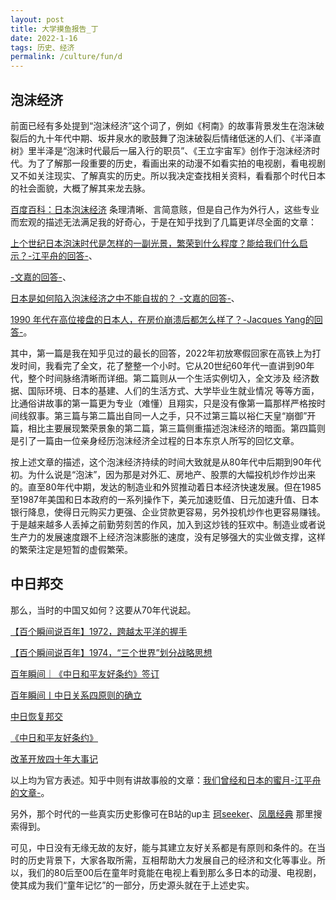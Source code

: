 ```yaml
---
layout: post
title: 大学摸鱼报告_丁
date: 2022-1-16
tags: 历史、经济
permalink: /culture/fun/d
---
```


## 泡沫经济

前面已经有多处提到“泡沫经济”这个词了，例如《柯南》的故事背景发生在泡沫破裂后的九十年代中期、坂井泉水的歌鼓舞了泡沫破裂后情绪低迷的人们、《半泽直树》里半泽是“泡沫时代最后一届入行的职员”、《王立宇宙军》创作于泡沫经济时代。为了了解那一段重要的历史，看画出来的动漫不如看实拍的电视剧，看电视剧又不如关注现实、了解真实的历史。所以我决定查找相关资料，看看那个时代日本的社会面貌，大概了解其来龙去脉。

[百度百科：日本泡沫经济](https://baike.baidu.com/item/%E6%97%A5%E6%9C%AC%E6%B3%A1%E6%B2%AB%E7%BB%8F%E6%B5%8E) 条理清晰、言简意赅，但是自己作为外行人，这些专业而宏观的描述无法满足我的好奇心，于是在知乎找到了几篇更详尽全面的文章：

[上个世纪日本泡沫时代是怎样的一副光景，繁荣到什么程度？能给我们什么启示？-江平舟的回答-](https://www.zhihu.com/question/46582590/answer/472692623)、

[-文嘉的回答-](https://www.zhihu.com/question/46582590/answer/101918305)、

[日本是如何陷入泡沫经济之中不能自拔的？ -文嘉的回答-](https://www.zhihu.com/question/60995549/answer/182655251)、

[1990 年代在高位接盘的日本人，在房价崩溃后都怎么样了？-Jacques Yang的回答-](https://www.zhihu.com/question/40946583/answer/89192595)。

其中，第一篇是我在知乎见过的最长的回答，2022年初放寒假回家在高铁上为打发时间，我看完了全文，花了整整一个小时。它从20世纪60年代一直讲到90年代，整个时间脉络清晰而详细。第二篇则从一个生活实例切入，全文涉及 经济数据、国际环境、日本的基建、人们的生活方式、大学毕业生就业情况 等等方面，比通俗讲故事的第一篇更为专业（难懂）且翔实，只是没有像第一篇那样严格按时间线叙事。第三篇与第二篇出自同一人之手，只不过第三篇以裕仁天皇“崩御”开篇，相比主要展现繁荣景象的第二篇，第三篇侧重描述泡沫经济的暗面。第四篇则是引了一篇由一位亲身经历泡沫经济全过程的日本东京人所写的回忆文章。

按上述文章的描述，这个泡沫经济持续的时间大致就是从80年代中后期到90年代初。为什么说是“泡沫”，因为那是对外汇、房地产、股票的大幅投机炒作炒出来的。直至80年代中期，发达的制造业和外贸推动着日本经济快速发展。但在1985至1987年美国和日本政府的一系列操作下，美元加速贬值、日元加速升值、日本银行降息，使得日元购买力更强、企业贷款更容易，另外投机炒作也更容易赚钱。于是越来越多人丢掉之前勤劳刻苦的作风，加入到这炒钱的狂欢中。制造业或者说生产力的发展速度跟不上经济泡沫膨胀的速度，没有足够强大的实业做支撑，这样的繁荣注定是短暂的虚假繁荣。



## 中日邦交

那么，当时的中国又如何？这要从70年代说起。

[【百个瞬间说百年】1972，跨越太平洋的握手](https://www.12371.cn/2021/07/13/ARTI1626141519224136.shtml)

[【百个瞬间说百年】1974，“三个世界”划分战略思想](https://www.12371.cn/2021/08/20/ARTI1629440364420531.shtml)

[百年瞬间｜《中日和平友好条约》签订](https://www.12371.cn/2021/08/12/VIDE1628731561753659.shtml)

[百年瞬间丨中日关系四原则的确立](https://www.12371.cn/2021/11/25/VIDE1637802303197891.shtml)

[中日恢复邦交](http://www3.fmprc.gov.cn/web/ziliao_674904/wjs_674919/2159_674923/200011/t20001107_7950054.shtml)

[《中日和平友好条约》](http://www3.fmprc.gov.cn/web/ziliao_674904/wjs_674919/2159_674923/200011/t20001107_10250999.shtml)

[改革开放四十年大事记](https://www.12371.cn/2018/12/17/ARTI1545002856640593.shtml)

以上均为官方表述。知乎中则有讲故事般的文章：[我们曾经和日本的蜜月-江平舟的文章-](https://zhuanlan.zhihu.com/p/36894083)。

另外，那个时代的一些真实历史影像可在B站的up主 [珂seeker](https://space.bilibili.com/191129954)、[凤凰经典](https://space.bilibili.com/698366429) 那里搜索得到。

可见，中日没有无缘无故的友好，能与其建立友好关系都是有原则和条件的。在当时的历史背景下，大家各取所需，互相帮助大力发展自己的经济和文化等事业。所以，我们的80后至00后在童年时竟能在电视上看到那么多日本的动漫、电视剧，使其成为我们“童年记忆”的一部分，历史源头就在于上述史实。

